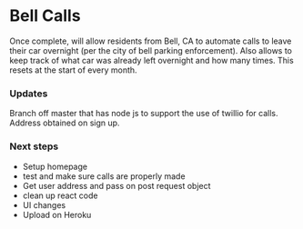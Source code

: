# Bell Calls
Once complete, will allow residents from Bell, CA to automate calls to leave their car overnight (per the city of bell parking enforcement). Also allows to keep track of what car was already left overnight and how many times. This resets at the start of every month.

### Updates
Branch off master that has node js to support the use of twillio for calls.
Address obtained on sign up.

### Next steps
* Setup homepage
* test and make sure calls are properly made
* Get user address and pass on post request object
* clean up react code
* UI changes
* Upload on Heroku
